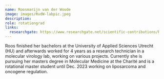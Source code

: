 ```yaml
---
name: Roosmarijn van der Woude
image: images/RvdW-labpic.jpeg
description: 
role: rotationgrad
links:
  researchgate: https://www.researchgate.net/scientific-contributions/Roosmarijn-van-der-Woude-2151461697
---
```


Roos finished her bachelors at the University of Applied Sciences Utrecht (HU) and afterwards worked for 4 years as a research technician in a molecular virology lab, working on various projects. Currently she is pursuing her masters degree in Molecular Medicine at the Charité and is a rotational master student until Dec. 2023 working on liposarcoma and oncogene regulation.
